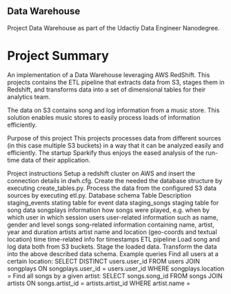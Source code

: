 ## Data Warehouse

Project Data Warehouse as part of the Udactiy Data Engineer Nanodegree.

# Project Summary
An implementation of a Data Warehouse leveraging AWS RedShift. This projects contains the ETL pipeline that extracts data from S3, stages them in Redshift, and transforms data into a set of dimensional tables for their analytics team.

The data on S3 contains song and log information from a music store. This solution enables music stores to easily process loads of information efficiently.

Purpose of this project
This projects processes data from different sources (in this case multiple S3 buckets) in a way that it can be analyzed easily and efficiently. The startup Sparkify thus enjoys the eased analysis of the run-time data of their application.

Project instructions
Setup a redshift cluster on AWS and insert the connection details in dwh.cfg.
Create the needed the database structure by executing create_tables.py.
Process the data from the configured S3 data sources by executing etl.py.
Database schema
Table	Description
staging_events	stating table for event data
staging_songs	staging table for song data
songplays	information how songs were played, e.g. when by which user in which session
users	user-related information such as name, gender and level
songs	song-related information containing name, artist, year and duration
artists	artist name and location (geo-coords and textual location)
time	time-related info for timestamps
ETL pipeline
Load song and log data both from S3 buckets.
Stage the loaded data.
Transform the data into the above described data schema.
Example queries
Find all users at a certain location: SELECT DISTINCT users.user_id FROM users JOIN songplays ON songplays.user_id = users.user_id WHERE songplays.location = <LOCATION>
Find all songs by a given artist: SELECT songs.song_id FROM songs JOIN artists ON songs.artist_id = artists.artist_id WHERE artist.name = <ARTIST>
